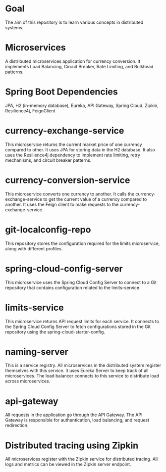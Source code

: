 # Goal

The aim of this repository is to learn various concepts in distributed systems.

# Microservices

A distributed microservices application for currency conversion. It implements Load Balancing, Circuit Breaker, Rate Limiting, and Bulkhead patterns.

# Spring Boot Dependencies

JPA, H2 (in-memory database), Eureka, API Gateway, Spring Cloud, Zipkin, Resilience4j, FeignClient

# currency-exchange-service

This microservice returns the current market price of one currency compared to other. It uses JPA for storing data in the H2 database.
It also uses the Resilience4j dependency to implement rate limiting, retry mechanisms, and circuit breaker patterns.

# currency-conversion-service

This microservice converts one currency to another. It calls the currency-exchange-service to get the current value of a currency compared to another.
It uses the Feign client to make requests to the currency-exchange-service.

# git-localconfig-repo

This repository stores the configuration required for the limits microservice, along with different profiles.

# spring-cloud-config-server

This microservice uses the Spring Cloud Config Server to connect to a Git repository that contains configuration related to the limits-service.

# limits-service

This microservice returns API request limits for each service. It connects to the Spring Cloud Config Server to fetch configurations stored in the Git repository using the spring-cloud-starter-config.

# naming-server

This is a service registry. All microservices in the distributed system register themselves with this service.
It uses Eureka Server to keep track of all microservices.
The load balancer connects to this service to distribute load across microservices.

# api-gateway

All requests in the application go through the API Gateway. The API Gateway is responsible for authentication, load balancing, and request redirection.

# Distributed tracing using Zipkin

All microservices register with the Zipkin service for distributed tracing. All logs and metrics can be viewed in the Zipkin server endpoint.
